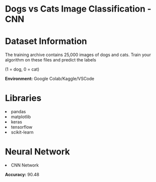 # Dogs vs Cats Image Classification - CNN

# Dataset Information

The training archive contains 25,000 images of dogs and cats. Train your algorithm on these files and predict the labels

(1 = dog, 0 = cat)


**Environment:** Google Colab/Kaggle/VSCode


# Libraries

<li>pandas
<li>matplotlib
<li>keras
<li>tensorflow
<li>scikit-learn

# Neural Network

<li>CNN Network
  
**Accuracy:** 90.48
